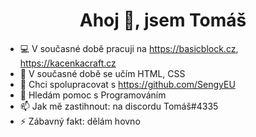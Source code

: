<h1 align="center">Ahoj 👋, jsem Tomáš</h1>


- 💻 V současné době pracuji na https://basicblock.cz, https://kacenkacraft.cz
- 🌱 V současné době se učím HTML, CSS
- 👯 Chci spolupracovat s https://github.com/SengyEU
- 🤔 Hledám pomoc s Programováním
- 📫 Jak mě zastihnout: na discordu Tomáš#4335
- ⚡ Zábavný fakt: dělám hovno
